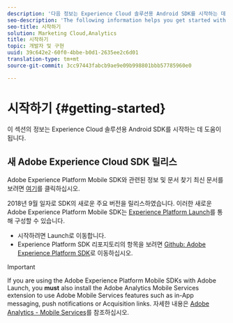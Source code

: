```yaml
---
description: '다음 정보는 Experience Cloud 솔루션용 Android SDK를 시작하는 데 도움이 됩니다 '
seo-description: 'The following information helps you get started with the Android SDK for Experience Cloud Solutions '
seo-title: 시작하기
solution: Marketing Cloud,Analytics
title: 시작하기
topic: 개발자 및 구현
uuid: 39c642e2-60f0-4bbe-b0d1-2635ee2c6d01
translation-type: tm+mt
source-git-commit: 3cc97443fabcb9ae9e09b998801bbb57785960e0

---
```



# 시작하기 {#getting-started}

이 섹션의 정보는 Experience Cloud 솔루션용 Android SDK를 시작하는 데 도움이 됩니다.

## 새 Adobe Experience Cloud SDK 릴리스

Adobe Experience Platform Mobile SDK와 관련된 정보 및 문서 찾기 최신 문서를 보려면 [여기](https://aep-sdks.gitbook.io/docs/)를 클릭하십시오.

2018년 9월 일자로 SDK의 새로운 주요 버전을 릴리스하였습니다. 이러한 새로운 Adobe Experience Platform Mobile SDK는 [Experience Platform Launch](https://www.adobe.com/experience-platform/launch.html)를 통해 구성할 수 있습니다.

* 시작하려면 Launch로 이동합니다.
* Experience Platform SDK 리포지토리의 항목을 보려면 [Github: Adobe Experience Platform SDK](https://github.com/Adobe-Marketing-Cloud/acp-sdks)로 이동하십시오.

>[!IMPORTANT]
>
> If you are using the Adobe Experience Platform Mobile SDKs with Adobe Launch, you **must** also install the Adobe Analytics Mobile Services extension to use Adobe Mobile Services features such as in-App messaging, push notifications or Acquisition links. 자세한 내용은 [Adobe Analytics - Mobile Services](https://aep-sdks.gitbook.io/docs/using-mobile-extensions/adobe-analytics-mobile-services)를 참조하십시오.
